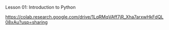 Lesson 01: Introduction to Python

https://colab.research.google.com/drive/1LqRMqVAff7jR_Xha7arxwHkFdQL08xAu?usp=sharing
